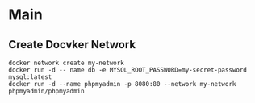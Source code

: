 # Main
## Create Docvker Network

```
docker network create my-network
docker run -d -- name db -e MYSQL_ROOT_PASSWORD=my-secret-password mysql:latest
docker run -d --name phpmyadmin -p 8080:80 --network my-network phpmyadmin/phpmyadmin
```
